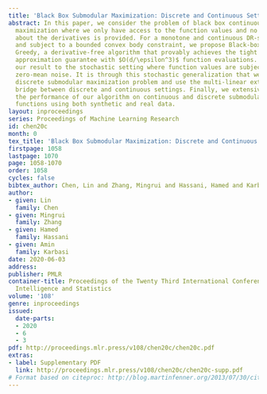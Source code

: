 ```yaml
---
title: 'Black Box Submodular Maximization: Discrete and Continuous Settings'
abstract: In this paper, we consider the problem of black box continuous submodular
  maximization where we only have access to the function values and no information
  about the derivatives is provided. For a monotone and continuous DR-submodular function,
  and subject to a bounded convex body constraint, we propose Black-box Continuous
  Greedy, a derivative-free algorithm that provably achieves the tight $[(1-1/e)OPT-\epsilon]$
  approximation guarantee with $O(d/\epsilon^3)$ function evaluations. We then extend
  our result to the stochastic setting where function values are subject to stochastic
  zero-mean noise. It is through this stochastic generalization that we revisit the
  discrete submodular maximization problem and use the multi-linear extension as a
  bridge between discrete and continuous settings. Finally, we extensively evaluate
  the performance of our algorithm on continuous and discrete submodular objective
  functions using both synthetic and real data.
layout: inproceedings
series: Proceedings of Machine Learning Research
id: chen20c
month: 0
tex_title: 'Black Box Submodular Maximization: Discrete and Continuous Settings'
firstpage: 1058
lastpage: 1070
page: 1058-1070
order: 1058
cycles: false
bibtex_author: Chen, Lin and Zhang, Mingrui and Hassani, Hamed and Karbasi, Amin
author:
- given: Lin
  family: Chen
- given: Mingrui
  family: Zhang
- given: Hamed
  family: Hassani
- given: Amin
  family: Karbasi
date: 2020-06-03
address: 
publisher: PMLR
container-title: Proceedings of the Twenty Third International Conference on Artificial
  Intelligence and Statistics
volume: '108'
genre: inproceedings
issued:
  date-parts:
  - 2020
  - 6
  - 3
pdf: http://proceedings.mlr.press/v108/chen20c/chen20c.pdf
extras:
- label: Supplementary PDF
  link: http://proceedings.mlr.press/v108/chen20c/chen20c-supp.pdf
# Format based on citeproc: http://blog.martinfenner.org/2013/07/30/citeproc-yaml-for-bibliographies/
---
```

